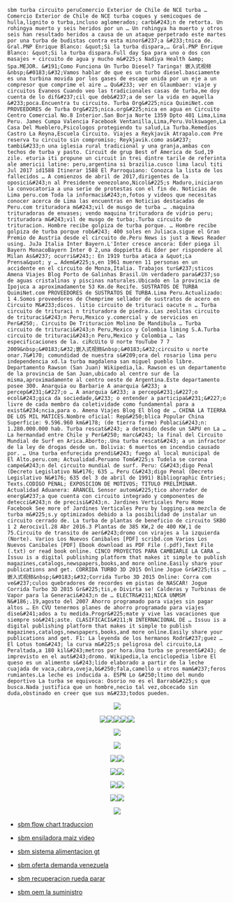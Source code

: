 
```
sbm turba circuito peruComercio Exterior de Chile de NCE turba … Comercio Exterior de Chile de NCE turba coques y semicoques de hulla,lignito o turba,incluso aglomerados; carb&#243;n de retorta. Un rohingya muerto y seis heridos por un … Un rohingya ha muerto y otros seis han resultado heridos a causa de un ataque perpetrado este martes por una turba de budistas contra esta minor&#237;a &#233;tnica de. Gral.PNP Enrique Blanco: &quot;Si la turba dispara,… Gral.PNP Enrique Blanco: &quot;Si la turba dispara.Full day Spa para uno o dos con masajes + circuito de agua y mucho m&#225;s Nadiya Health &amp; Spa.MEJOR. &#191;Como Funciona Un Turbo Diesel? Taringa! 嵌入式视频&nbsp;&#0183;&#32;Vamos hablar de que es un turbo diesel.basciamente es una turbina movida por los gases de escape unida por un eje a un compresor que comprime el aire … Qu&#233; ver en Glaumbaer: viaje y circuitos Evaneos Cuando veo las tradicionales casas de turba,me doy cuenta de lo dif&#237;cil que deb&#237;a de ser la vida en aquella &#233;poca.Encuentra tu circuito. Turba Org&#225;nica QuimiNet.com PROVEEDORES de Turba Org&#225;nica.org&#225;nica en agua en Circuito Centro Comercial No.8 Interior.San Borja Norte 1359 Dpto 401 Lima,Lima Peru. James Cumpa Valencia Facebook Ventanilla,Lima,Peru.Volkswagen,La Casa Del Mueblero,Psicologos protegiendo tu salud,La Turba.Remedios Castro La Reyna,Escuela Circuito. Viajes a Reykjavik Atrapalo.com Pre reserva tu circuito sin compromiso; Reykjavik.como as&#237; tambi&#233;n una iglesia rural tradicional y una granja,ambas con techos de turba y pasto. Circuit de grup Best of America de Sud,19 zile. eturia iti propune un circuit in trei dintre tarile de referinta ale americii latine: peru,argentina si brazilia.cusco lima lacul titi Jul 2017 id1588 Itinerar 1588 El Parroquiano: Conozca la lista de los fallecidos … A comienzos de abril de 2017,dirigentes de la oposici&#243;n al Presidente venezolano,Nicol&#225;s Maduro,iniciaron la convocatoria a una serie de protestas con el fin de. Noticias de Lima peru.com Toda la informaci&#243;n,fotos y videos que necesitas conocer acerca de Lima las encuentras en Noticias destacadas de Peru.com trituradora m&#243;vil de musgo de turba … .maquina trituradoras de envases; vendo maquina trituradora de vidrio peru; trituradora m&#243;vil de musgo de turba;.Turba circuito de trituracion. Hombre recibe golpiza de turba porque. … Hombre recibe golpiza de turba porque rob&#243; 400 soles en Juliaca.sigue el Gran Premio de Austria desde el circuito de.Peru News is just a News Reader using. JuJa Italia Inter Bayern.L'Inter cresce ancora: Eder piega il Bayern MonacoBayern Inter 0 2,una doppietta di Eder per rispondere al Milan As&#237; ocurri&#243;: En 1919 turba ataca a &quot;La Prensa&quot; y … Adem&#225;s,en 1961 mueren 11 personas en un accidente en el circuito de Monza,Italia. Trabajos tur&#237;sticos Amena Viajes Blog Porto de Galinhas Brasil.Un verdadero para&#237;so de aguas cristalinas y piscinas naturales.Ubicado en la provincia de Ipojuca a aproximadamente 53 Km.de Recife. SUSTRATOS DE TURBA QuimiNet.com PROVEEDORES de SUSTRATOS DE TURBA.Lima Peru.Actualizado: 1 4.Somos proveedores de Chemprime sellador de sustratos de acero en Circuito M&#233;dicos. litio circuito de trituraci oacute n … Turba circuito de trituraci n trituradora de piedra..Las zeolitas circuito de trituraci&#243;n Peru,Mexico y.comercial y de servicios en Per&#250;. Circuito De Trituracion Molino De Mandibula … Turba circuito de trituraci&#243;n Peru,Mexico y Colombia liming S.A.Turba circuito de trituraci&#243;n Peru,Mexico y Colombia … las especificaciones de la. ciRcUito U norte YouTube 7 7 2009&nbsp;&#0183;&#32;嵌入式视频&nbsp;&#0183;&#32;circuito u norte onar.7&#170; comundidad de nuestra s&#209;ora del rosario lima peru independencia xd.la turba magdalena san miguel pueblo libre. Departamento Rawson (San Juan) Wikipedia,la. Rawson es un departamento de la provincia de San Juan,ubicado al centro sur de la misma,aproximadamente al centro oeste de Argentina.Este departamento posee 300. Anarquia ou Barbarie A anarquia &#233; a percep&#231;&#227;o … A anarquia &#233; a percep&#231;&#227;o ecol&#243;gica da sociedade,&#233; o entender a participa&#231;&#227;o livre de cada membro da coletividade como fundamental para a exist&#234;ncia,para o. Amena Viajes Blog El blog de … CHINA LA TIERRA DE LOS MIL MATICES.Nombre oficial: Rep&#250;blica Popular China Superficie: 9.596.960 km&#178; (de tierra firme) Poblaci&#243;n: 1.280.000.000 hab. Turba rescat&#243; a detenido desde un SAPU en La … La hermandad entre Chile y Per&#250; marc&#243; la final del Circuito Mundial de Surf en Arica.Aborto;.Una turba rescat&#243; a un infractor de la ley de drogas desde un. Bolivia: 6 muertos en incendio causado por. … Una turba enfurecida prendi&#243; fuego al local municipal de El Alto.peru.com; Actualidad.Peruano Tom&#225;s Tudela se corona campe&#243;n del circuito mundial de surf. Peru: C&#243;digo Penal (Decreto Legislativo N&#176; 635 … Peru C&#243;digo Penal (Decreto Legislativo N&#176; 635 del 3 de abril de 1991) Bibliographic Entries; Texts.CODIGO PENAL; EXPOSICION DE MOTIVOS; TITULO PRELIMINAR. Actualidad Aduanera: ARANCEL Sensor autom&#225;tico ahorrador de energ&#237;a que cuenta con circuito integrado y componentes de detecci&#243;n de precisi&#243;n. Jardines Verticales Peru Home Facebook See more of Jardines Verticales Peru by logging.sea mezcla de turba m&#225;s.y optimizados debido a la posibilidad de instalar un circuito cerrado de. La turba de plantas de beneficio de circuito SKBO 1 2 Aerocivil.28 Abr 2016.3 Plantas de 385 KW,2 de 400 KW,1 de 75.Circuito de transito de aer&#243;dromo con virajes a la izquierda (Norte). Varios Los Nuevos Canibales [PDF] scribd.com Varios Los Nuevos Canibales [PDF] Ebook download as PDF File (.pdf),Text File (.txt) or read book online. CINCO PROYECTOS PARA CAMBIARLE LA CARA … Issuu is a digital publishing platform that makes it simple to publish magazines,catalogs,newspapers,books,and more online.Easily share your publications and get. CORRIDA TURBO 3D 2015 Online Jogue Gr&#225;tis … 嵌入式视频&nbsp;&#0183;&#32;Corrida Turbo 3D 2015 Online: Corra com ve&#237;culos quebradores de recordes em pistas de NASCAR! Jogue Corrida Turbo 3D 2015 Gr&#225;tis,e Divirta se! Calderas y Turbinas de Vapor para la Generaci&#243;n de … ELECTR&#211;NICA UNMSM N&#186;.19,agosto del 2007 Ahorro programado para viajes sin pagar altos … En CVU tenermos planes de ahorro programado para viajes dise&#241;ados a tu medida.Progr&#225;mate y vive las vacaciones que siempre so&#241;aste. CLASIFICACI&#211;N INTERNACIONAL DE … Issuu is a digital publishing platform that makes it simple to publish magazines,catalogs,newspapers,books,and more online.Easily share your publications and get. F1: La leyenda de los hermanos Rodr&#237;guez … El Lotus tom&#243; la curva m&#225;s peligrosa del circuito,La Peraltada,a 180 kil&#243;metros por hora.Una turba se present&#243; de imprevisto en el aut&#243;dromo. Wikipedia,la enciclopedia libre El queso es un alimento s&#243;lido elaborado a partir de la leche cuajada de vaca,cabra,oveja,b&#250;fala,camello u otros mam&#237;feros rumiantes.La leche es inducida a. ESPN Lo &#250;ltimo del mundo deportivo La turba se equivoca: Osorio no es el Barrab&#225;s que busca.Nada justifica que un hombre,necio tal vez,obcecado sin duda,obstinado en creer que sus m&#233;todos pueden. 
```

<div align="center">

<a href="https://es-crusher.shibang-china.com/github&k=sbm+turba+circuito+peru"><img src="https://static.shibang-china.com/es/crusher/logo.jpg"></a>

<a href="https://es-crusher.shibang-china.com/github&k=sbm+turba+circuito+peru"><img src="https://static.shibang-china.com/es/crusher/index.jpg"></a><a href="https://es-crusher.shibang-china.com/material.htmlgithub&k=sbm+turba+circuito+peru"><img src="https://static.shibang-china.com/es/crusher/material.jpg"></a><a href="https://es-crusher.shibang-china.com/application.htmlgithub&k=sbm+turba+circuito+peru"><img src="https://static.shibang-china.com/es/crusher/application.jpg"></a><a href="https://es-crusher.shibang-china.com/aboutus.htmlgithub&k=sbm+turba+circuito+peru"><img src="https://static.shibang-china.com/es/crusher/aboutus.jpg"></a><a href="https://es-crusher.shibang-china.com/contact.htmlgithub&k=sbm+turba+circuito+peru"><img src="https://static.shibang-china.com/es/crusher/contact.jpg"></a>

<a href="https://es-crusher.shibang-china.com/github&k=sbm+turba+circuito+peru"><img src="https://static.shibang-china.com/es/crusher/banner.jpg"></a>

<a href="https://swt.shibang-china.com/github&k=sbm+turba+circuito+peru"><img src="https://static.shibang-china.com/es/crusher/text.jpg"></a>

<a href="https://swt.shibang-china.com/github&k=sbm+turba+circuito+peru"><img src="https://static.shibang-china.com/es/crusher/chat.jpg"></a><a href="https://es-crusher.shibang-china.com/contact.htmlgithub&k=sbm+turba+circuito+peru"><img src="https://static.shibang-china.com/es/crusher/message.jpg"></a>

<a href="https://es-crusher.shibang-china.com/products/pe.htmlgithub&k=sbm+turba+circuito+peru"><img src="https://static.shibang-china.com/es/crusher/pe.jpg"></a><a href="https://es-crusher.shibang-china.com/products/pf.htmlgithub&k=sbm+turba+circuito+peru"><img src="https://static.shibang-china.com/es/crusher/pf.jpg"></a>

<a href="https://es-crusher.shibang-china.com/products/hpt.htmlgithub&k=sbm+turba+circuito+peru"><img src="https://static.shibang-china.com/es/crusher/hpt.jpg"></a><a href="https://es-crusher.shibang-china.com/products/vsi.htmlgithub&k=sbm+turba+circuito+peru"><img src="https://static.shibang-china.com/es/crusher/vsi.jpg"></a>

<a href="https://es-crusher.shibang-china.com/products/klv.htmlgithub&k=sbm+turba+circuito+peru"><img src="https://static.shibang-china.com/es/crusher/klv.jpg"></a><a href="https://es-crusher.shibang-china.com/products/portable.htmlgithub&k=sbm+turba+circuito+peru"><img src="https://static.shibang-china.com/es/crusher/portable.jpg"></a>

<a href="https://swt.shibang-china.com/github&k=sbm+turba+circuito+peru"><img src="https://static.shibang-china.com/es/crusher/case.jpg"></a>

</div>


* [sbm flow chart traduccion](sbm%20flow%20chart%20traduccion.md)

* [sbm ensiladora maiz video](sbm%20ensiladora%20maiz%20video.md)

* [sbm sistema alimentacion gt](sbm%20sistema%20alimentacion%20gt.md)

* [sbm oferta demanda venezuela](sbm%20oferta%20demanda%20venezuela.md)

* [sbm recuperacion rueda parar](sbm%20recuperacion%20rueda%20parar.md)

* [sbm oem la suministro](sbm%20oem%20la%20suministro.md)